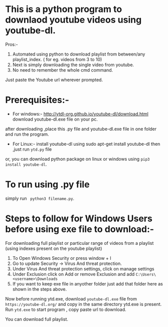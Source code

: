 # This is a python program to downlaod youtube videos using youtube-dl.

Pros:-

1. Automated using python to download playlist from between/any playlist_index. ( for eg. videos from 3 to 10)
2. Next is simply downloading the single video from youtube.
3. No need to remember the whole cmd command.

Just paste the Youtube url wherever prompted.

# Prerequisites:-

- For windows:- http://ytdl-org.github.io/youtube-dl/download.html
  download youtube-dl.exe file on your pc.

after downloading ,place this .py file and youtube-dl.exe file in one folder and run the program.

- For Linux:-
  install youtube-dl using sudo apt-get install youtube-dl
  then ,just run `ytd.py` file

or, you can download python package on linux or windows using `pip3 install youtube-dl`.

# To run using .py file

simply run ` python3 filename.py`.

# Steps to follow for Windows Users before using exe file to download:-

For downloading full playlist or particular range of videos from a playlist (using indexes present on the youtube playlist)

1. To Open Windows Security or press window + I
2. Go to update Security -> Virus And threat protection.
3. Under Virus And threat protection settings, click on manage settings
4. Under Exclusion click on Add or remove Exclusion and add `C:\Users\<username>\Downloads`
5. If you want to keep exe file in anyother folder just add that folder here as shown in the steps above.

Now before running ytd.exe, download `youtube-dl.exe` file from `https://youtube-dl.org/` and copy in the same directory ytd.exe is present.
Run `ytd.exe` to start program , copy paste url to download.

You can download full playlist.
